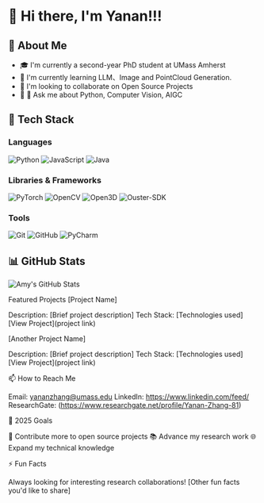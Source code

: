 # 👋 Hi there, I'm Yanan!!!

## 🧐 About Me
- 🎓  I'm currently a second-year PhD student at UMass Amherst
- 🌱 I'm currently learning LLM、Image and PointCloud Generation.
- 👯 I'm looking to collaborate on Open Source Projects
- 💬 💬 Ask me about Python, Computer Vision, AIGC

## 🔧 Tech Stack

### Languages
![Python](https://img.shields.io/badge/-Python-3776AB?style=flat-square&logo=Python&logoColor=white)
![JavaScript](https://img.shields.io/badge/-JavaScript-F7DF1E?style=flat-square&logo=JavaScript&logoColor=black)
![Java](https://img.shields.io/badge/-Java-007396?style=flat-square&logo=java&logoColor=white)
<!-- 添加你熟悉的其他编程语言 -->

### Libraries & Frameworks
![PyTorch](https://img.shields.io/badge/-PyTorch-EE4C2C?style=flat-square&logo=PyTorch&logoColor=white)
![OpenCV](https://img.shields.io/badge/-OpenCV-5C3EE8?style=flat-square&logo=OpenCV&logoColor=white)
![Open3D](https://img.shields.io/badge/-Open3D-0769AD?style=flat-square&logo=Open3D&logoColor=white)
![Ouster-SDK](https://img.shields.io/badge/-Ouster--SDK-FF6F00?style=flat-square&logo=data:image/svg+xml;base64,PHN2ZyB4bWxucz0iaHR0cDovL3d3dy53My5vcmcvMjAwMC9zdmciIHZpZXdCb3g9IjAgMCAyNCAyNCI+PHJlY3Qgd2lkdGg9IjI0IiBoZWlnaHQ9IjI0IiBmaWxsPSIjRkY2RjAwIi8+PC9zdmc+&logoColor=white)
<!-- 添加你使用的其他库和框架 -->

### Tools
![Git](https://img.shields.io/badge/-Git-F05032?style=flat-square&logo=Git&logoColor=white)
![GitHub](https://img.shields.io/badge/-GitHub-181717?style=flat-square&logo=GitHub&logoColor=white)
![PyCharm](https://img.shields.io/badge/-PyCharm-000000?style=flat-square&logo=PyCharm&logoColor=white)
<!-- 添加你使用的其他工具 -->

## 📊 GitHub Stats
![Amy's GitHub Stats](https://github-readme-stats.vercel.app/api?username=moonmoonmoonmoon&show_icons=true&theme=radical)

Featured Projects
[Project Name]

Description: [Brief project description]
Tech Stack: [Technologies used]
[View Project](project link)

[Another Project Name]

Description: [Brief project description]
Tech Stack: [Technologies used]
[View Project](project link)

📫 How to Reach Me

Email: yananzhang@umass.edu
LinkedIn: https://www.linkedin.com/feed/
ResearchGate: (https://www.researchgate.net/profile/Yanan-Zhang-81)

🎯 2025 Goals

🚀 Contribute more to open source projects
📚 Advance my research work
🌐 Expand my technical knowledge

⚡ Fun Facts

Always looking for interesting research collaborations!
[Other fun facts you'd like to share]
